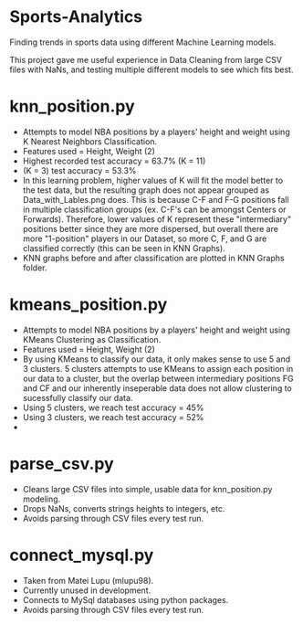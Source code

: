 # Sports-Analytics

Finding trends in sports data using different Machine Learning models.

This project gave me useful experience in Data Cleaning from large CSV files with NaNs, and testing
multiple different models to see which fits best.

# knn_position.py

- Attempts to model NBA positions by a players' height and weight using K Nearest Neighbors Classification.
- Features used = Height, Weight (2)
- Highest recorded test accuracy = 63.7% (K = 11)
- (K = 3) test accuracy = 53.3%
- In this learning problem, higher values of K will fit the model better to the test data, but the
  resulting graph does not appear grouped as Data_with_Lables.png does.  This is because C-F and F-G
  positions fall in multiple classification groups (ex. C-F's can be amongst Centers or Forwards).
  Therefore, lower values of K represent these "intermediary" positions better since they are more
  dispersed, but overall there are more "1-position" players in our Dataset, so more C, F, and G are
  classified correctly (this can be seen in KNN Graphs).
- KNN graphs before and after classification are plotted in KNN Graphs folder.

# kmeans_position.py

- Attempts to model NBA positions by a players' height and weight using KMeans Clustering as Classification.
- Features used = Height, Weight (2)
- By using KMeans to classify our data, it only makes sense to use 5 and 3 clusters.  5 clusters attempts to
  use KMeans to assign each position in our data to a cluster, but the overlap between intermediary positions
  FG and CF and our inherently inseperable data does not allow clustering to sucessfully classify our data.
- Using 5 clusters, we reach test accuracy = 45%
- Using 3 clusters, we reach test accuracy = 52%
- 


# parse_csv.py

- Cleans large CSV files into simple, usable data for knn_position.py modeling.
- Drops NaNs, converts strings heights to integers, etc.
- Avoids parsing through CSV files every test run.

# connect_mysql.py
 
 - Taken from Matei Lupu (mlupu98).
 - Currently unused in development.
 - Connects to MySql databases using python packages.
 - Avoids parsing through CSV files every test run.
